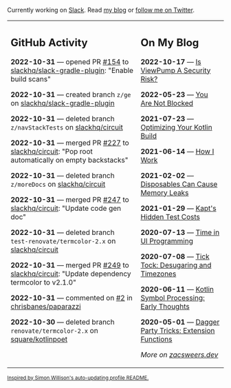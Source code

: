 Currently working on [Slack](https://slack.com/). Read [my blog](https://zacsweers.dev/) or [follow me on Twitter](https://twitter.com/ZacSweers).

<table><tr><td valign="top" width="60%">

## GitHub Activity
<!-- githubActivity starts -->
**2022-10-31** — opened PR [#154](https://github.com/slackhq/slack-gradle-plugin/pull/154) to [slackhq/slack-gradle-plugin](https://github.com/slackhq/slack-gradle-plugin): "Enable build scans"

**2022-10-31** — created branch `z/ge` on [slackhq/slack-gradle-plugin](https://github.com/slackhq/slack-gradle-plugin)

**2022-10-31** — deleted branch `z/navStackTests` on [slackhq/circuit](https://github.com/slackhq/circuit)

**2022-10-31** — merged PR [#227](https://github.com/slackhq/circuit/pull/227) to [slackhq/circuit](https://github.com/slackhq/circuit): "Pop root automatically on empty backstacks"

**2022-10-31** — deleted branch `z/moreDocs` on [slackhq/circuit](https://github.com/slackhq/circuit)

**2022-10-31** — merged PR [#247](https://github.com/slackhq/circuit/pull/247) to [slackhq/circuit](https://github.com/slackhq/circuit): "Update code gen doc"

**2022-10-31** — deleted branch `test-renovate/termcolor-2.x` on [slackhq/circuit](https://github.com/slackhq/circuit)

**2022-10-31** — merged PR [#249](https://github.com/slackhq/circuit/pull/249) to [slackhq/circuit](https://github.com/slackhq/circuit): "Update dependency termcolor to v2.1.0"

**2022-10-31** — commented on [#2](https://github.com/chrisbanes/paparazzi/pull/2#issuecomment-1296667851) in [chrisbanes/paparazzi](https://github.com/chrisbanes/paparazzi)

**2022-10-30** — deleted branch `renovate/termcolor-2.x` on [square/kotlinpoet](https://github.com/square/kotlinpoet)
<!-- githubActivity ends -->
</td><td valign="top" width="40%">

## On My Blog
<!-- blog starts -->
**2022-10-17** — [Is ViewPump A Security Risk?](https://www.zacsweers.dev/is-viewpump-a-security-risk/)

**2022-05-23** — [You Are Not Blocked](https://www.zacsweers.dev/you-are-not-blocked/)

**2021-07-23** — [Optimizing Your Kotlin Build](https://www.zacsweers.dev/optimizing-your-kotlin-build/)

**2021-06-14** — [How I Work](https://www.zacsweers.dev/how-i-work/)

**2021-02-02** — [Disposables Can Cause Memory Leaks](https://www.zacsweers.dev/disposables-can-cause-memory-leaks/)

**2021-01-29** — [Kapt's Hidden Test Costs](https://www.zacsweers.dev/kapts-hidden-test-costs/)

**2020-07-13** — [Time in UI Programming](https://www.zacsweers.dev/time-in-ui/)

**2020-07-08** — [Tick Tock: Desugaring and Timezones](https://www.zacsweers.dev/ticktock-desugaring-timezones/)

**2020-06-11** — [Kotlin Symbol Processing: Early Thoughts](https://www.zacsweers.dev/kotlin-symbol-processor-early-thoughts/)

**2020-05-01** — [Dagger Party Tricks: Extension Functions](https://www.zacsweers.dev/dagger-party-tricks-extension-functions/)
<!-- blog ends -->
_More on [zacsweers.dev](https://zacsweers.dev/)_
</td></tr></table>

<sub><a href="https://simonwillison.net/2020/Jul/10/self-updating-profile-readme/">Inspired by Simon Willison's auto-updating profile README.</a></sub>